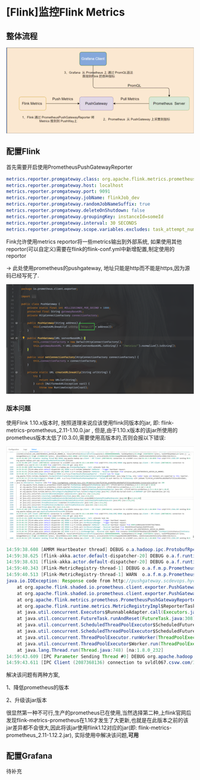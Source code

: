 # [Flink]监控Flink Metrics

## 整体流程

![metrics监控整体框架](./flink-metrics/8024939-6fc827d316ba68b9.png)



## 配置Flink

首先需要开启使用PrometheusPushGatewayReporter

~~~yaml
metrics.reporter.promgateway.class: org.apache.flink.metrics.prometheus.PrometheusPushGatewayReporter
metrics.reporter.promgateway.host: localhost
metrics.reporter.promgateway.port: 9091
metrics.reporter.promgateway.jobName: flinkJob_dev
metrics.reporter.promgateway.randomJobNameSuffix: true
metrics.reporter.promgateway.deleteOnShutdown: false
metrics.reporter.promgateway.groupingKey: instanceId=someId
metrics.reporter.promgateway.interval: 30 SECONDS
metrics.reporter.promgateway.scope.variables.excludes: task_attempt_num;task_attempt_id;tm_id   #忽略flink所push的metric中的这些字段
~~~

Fink允许使用metrics reportor将一些metrics输出到外部系统, 如果使用其他reportor(可以自定义)需要在flink的flink-conf.yml中新增配置,制定使用的reportor

→ 此处使用prometheus的pushgateway, 地址只能是http而不能是https,因为源码已经写死了.

![sourcecode](./flink-metrics/image2022-11-18_17-4-52.png)



### 版本问题

使用Flink 1.10.x版本时, 按照道理来说应该使用flink同版本的jar, 即: flink-metrics-prometheus_2.11-1.10.0.jar , 但是,由于1.10.x版本的该jar所使用的prometheus版本太低了(0.3.0),需要使用高版本的,否则会报以下错误:

![error](./flink-metrics/image2023-2-17_15-33-49.png)

~~~java
14:59:38.608 [AMRM Heartbeater thread] DEBUG o.a.hadoop.ipc.ProtobufRpcEngine - Call: allocate took 2ms
14:59:38.625 [flink-akka.actor.default-dispatcher-20] DEBUG o.a.f.runtime.jobmaster.JobMaster - Trigger heartbeat request.
14:59:38.631 [flink-akka.actor.default-dispatcher-20] DEBUG o.a.f.runtime.jobmaster.JobMaster - Received heartbeat from container_e26_1666786585431_483926_01_000002.
14:59:40.343 [Flink-MetricRegistry-thread-1] DEBUG o.a.f.m.p.PrometheusPushGatewayReporter - Invalid type for Gauge org.apache.flink.runtime.checkpoint.CheckpointStatsTracker$LatestCompletedCheckpointExternalPathGauge@3962b1eb: java.lang.String, only number types and booleans are supported by this reporter.
14:59:40.513 [Flink-MetricRegistry-thread-1] WARN  o.a.f.m.p.PrometheusPushGatewayReporter - Failed to push metrics to PushGateway with jobName flinkJob_prod4bf6eca0a50abf1672521e1d81418e8c, groupingKey {instanceId=scbProd}.
java.io.IOException: Response code from http://pushgateway.scdevops.hycs.sitc:80/metrics/job/flinkJob_prod4bf6eca0a50abf1672521e1d81418e8c/instanceId/scbProd was 200
    at org.apache.flink.shaded.io.prometheus.client.exporter.PushGateway.doRequest(PushGateway.java:297) ~[flink-metrics-prometheus_2.11-1.10.0.jar:1.10.0]
    at org.apache.flink.shaded.io.prometheus.client.exporter.PushGateway.push(PushGateway.java:127) ~[flink-metrics-prometheus_2.11-1.10.0.jar:1.10.0]
    at org.apache.flink.metrics.prometheus.PrometheusPushGatewayReporter.report(PrometheusPushGatewayReporter.java:109) ~[flink-metrics-prometheus_2.11-1.10.0.jar:1.10.0]
    at org.apache.flink.runtime.metrics.MetricRegistryImpl$ReporterTask.run(MetricRegistryImpl.java:441) [flink-mos-buried-event-1.0-SNAPSHOT-jar-with-dependencies.jar:na]
    at java.util.concurrent.Executors$RunnableAdapter.call(Executors.java:511) [na:1.8.0_232]
    at java.util.concurrent.FutureTask.runAndReset(FutureTask.java:308) [na:1.8.0_232]
    at java.util.concurrent.ScheduledThreadPoolExecutor$ScheduledFutureTask.access$301(ScheduledThreadPoolExecutor.java:180) [na:1.8.0_232]
    at java.util.concurrent.ScheduledThreadPoolExecutor$ScheduledFutureTask.run(ScheduledThreadPoolExecutor.java:294) [na:1.8.0_232]
    at java.util.concurrent.ThreadPoolExecutor.runWorker(ThreadPoolExecutor.java:1149) [na:1.8.0_232]
    at java.util.concurrent.ThreadPoolExecutor$Worker.run(ThreadPoolExecutor.java:624) [na:1.8.0_232]
    at java.lang.Thread.run(Thread.java:748) [na:1.8.0_232]
14:59:43.609 [IPC Parameter Sending Thread #0] DEBUG org.apache.hadoop.ipc.Client - IPC Client (2087368136) connection to svldl067.csvw.com/10.122.3.86:8030 from scb@RTMPRD.CSVW.COM sending #134 org.apache.hadoop.yarn.api.ApplicationMasterProtocolPB.allocate
14:59:43.611 [IPC Client (2087368136) connection to svldl067.csvw.com/10.122.3.86:8030 from scb@RTMPRD.CSVW.COM] DEBUG org.apache.hadoop.ipc.Client - IPC Client (2087368136) connection to svldl067.csvw.com/10.122.3.86:8030 from scb@RTMPRD.CSVW.COM got value #134
~~~

解决该问题有两种方案,

1、降低prometheus的版本

2、升级该jar版本

很显然第一种不可行,生产的prometheus已在使用,当然选择第二种,上flink官网后发现flink-metrics-prometheus在1.16才发生了大更新,也就是在此版本之前的该jar差异都不会很大,因此将该jar使用flink1.12对应的jar(即: flink-metrics-prometheus_2.11-1.12.2.jar), 实际使用中解决该问题,**可用**



## 配置Grafana

待补充